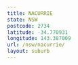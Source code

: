 ```yaml
---
title: NACURRIE
state: NSW
postcode: 2734
latitude: -34.770931
longitude: 143.387009
url: /nsw/nacurrie/
layout: suburb
---
```

